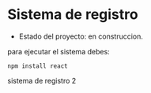 <h1>Sistema de registro</h1>

- Estado del proyecto: en construccion.

para ejecutar el sistema debes:

```npm install react```

sistema de registro 2
